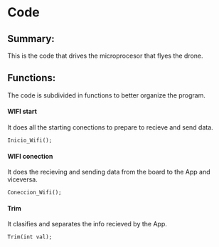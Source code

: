 # Code
## Summary:
This is the code that drives the microprocesor that flyes the drone.

## Functions:
 The code is subdivided in functions to better organize the program.
 
#### WIFI start
 It does all the starting conections to prepare to recieve and send data.
 
 ````Inicio_Wifi();````
 
#### WIFI conection
 It does the recieving and sending data from the board to the App and viceversa.
 
 ````Coneccion_Wifi();````

#### Trim
 It clasifies and separates the info recieved by the App.
 
````Trim(int val);````
